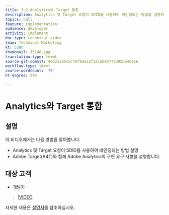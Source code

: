 ```yaml
---
title: 3.2 Analytics와 Target 통합
description: Analytics 및 Target 요청이 SDID를 사용하여 바인딩되는 방법을 설명하고 A4T를 사용하여 adobe Analytics에 대한 구현 요구 사항을 설명합니다.
topics: null
feature: implementation
audience: developer
activity: implement
doc-type: technical video
team: Technical Marketing
kt: 5386
thumbnail: 35146.jpg
translation-type: tm+mt
source-git-commit: 49b21a85ca776f9da12f14cab85772395ba4ce16
workflow-type: tm+mt
source-wordcount: '79'
ht-degree: 29%

---
```



# Analytics와 Target 통합

## 설명

이 비디오에서는 다음 방법을 알아봅니다.

* Analytics 및 Target 요청이 SDID를 사용하여 바인딩되는 방법 설명
* Adobe Target(A4T)와 함께 Adobe Analytics의 구현 요구 사항을 설명합니다.

## 대상 고객

* 개발자

>[!VIDEO](https://video.tv.adobe.com/v/35146/?quality=12)

자세한 내용은 [설명서](https://docs.adobe.com/content/help/en/target/using/integrate/a4t/a4timplementation.html)를 참조하십시오.
